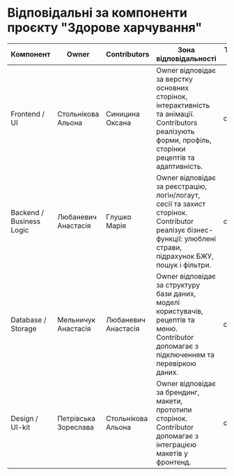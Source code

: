 # Відповідальні за компоненти проєкту "Здорове харчування"

Компонент | Owner | Contributors | Зона відповідальності | Теги/Посилання на задачі
--- | --- | --- | --- | ---
Frontend / UI | Стольнікова Альона | Синицина Оксана | Owner відповідає за верстку основних сторінок, інтерактивність та анімації. Contributors реалізують форми, профіль, сторінки рецептів та адаптивність. | component:frontend
Backend / Business Logic | Любаневич Анастасія | Глушко Марія | Owner відповідає за реєстрацію, логін/логаут, сесії та захист сторінок. Contributor реалізує бізнес-функції: улюблені страви, підрахунок БЖУ, пошук і фільтри. | component:backend
Database / Storage | Мельничук Анастасія | Любаневич Анастасія | Owner відповідає за структуру бази даних, моделі користувачів, рецептів та меню. Contributor допомагає з підключенням та перевіркою даних. | component:database
Design / UI-kit | Петрівська Зореслава | Стольнікова Альона | Owner відповідає за брендинг, макети, прототипи сторінок. Contributor допомагає з інтеграцією макетів у фронтенд. | component:design
